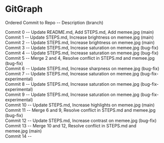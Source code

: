 # GitGraph
Ordered Commit to Repo -- Description (branch) <br>

Commit 0 -- Update README.md, Add STEPS.md, Add memee.jpg (main)<br>
Commit 1 -- Update STEPS.md, Increase brightness on memee.jpg (main)<br>
Commit 2 -- Update STEPS.md, Increase brightness on memee.jpg (main)<br>
Commit 3 -- Update STEPS.md, Increase saturation on memee.jpg (bug-fix)<br>
Commit 4 -- Update STEPS.md, Increase saturation on memee.jpg (bug-fix)<br>
Commit 5 -- Merge 2 and 4, Resolve conflict in STEPS.md and memee.jpg (bug-fix)<br>
Commit 6 -- Update STEPS.md, Increase sharpness on memee.jpg (bug-fix)<br>
Commit 7 -- Update STEPS.md, Increase saturation on memee.jpg (bug-fix-experimental)<br>
Commit 8 -- Update STEPS.md, Increase saturation on memee.jpg (bug-fix-experimental)<br>
Commit 9 -- Update STEPS.md, Increase saturation on memee.jpg (bug-fix-experimental)<br>
Commit 10 -- Update STEPS.md, Increase highlights on memee.jpg (main)<br>
Commit 11 -- Merge 6 and 9, Resolve conflict in STEPS.md and memee.jpg (bug-fix)<br>
Commit 12 -- Update STEPS.md, Increase contrast on memee.jpg (bug-fix)<br>
Commit 13 -- Merge 10 and 12, Resolve conflict in STEPS.md and memee.jpg (main)<br>
Commit 14 -- <br>

